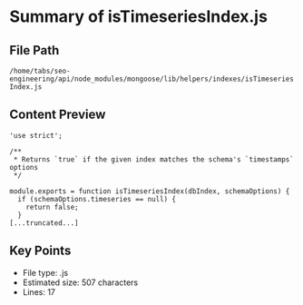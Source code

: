 # Summary of isTimeseriesIndex.js
  
## File Path
`/home/tabs/seo-engineering/api/node_modules/mongoose/lib/helpers/indexes/isTimeseriesIndex.js`

## Content Preview
```
'use strict';

/**
 * Returns `true` if the given index matches the schema's `timestamps` options
 */

module.exports = function isTimeseriesIndex(dbIndex, schemaOptions) {
  if (schemaOptions.timeseries == null) {
    return false;
  }
[...truncated...]
```

## Key Points
- File type: .js
- Estimated size: 507 characters
- Lines: 17
